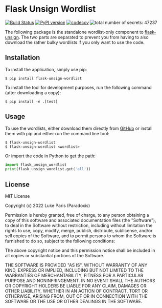 # Flask Unsign Wordlist
[![Build Status](https://app.travis-ci.com/Paradoxis/Flask-Unsign-Wordlist.svg?branch=master)](https://app.travis-ci.com/github/Paradoxis/Flask-Unsign-Wordlist)
[![PyPI version](https://badge.fury.io/py/flask-unsign-wordlist.svg)](https://badge.fury.io/py/flask-unsign-wordlist)
[![codecov](https://codecov.io/gh/Paradoxis/Flask-Unsign-Wordlist/branch/master/graph/badge.svg)](https://codecov.io/gh/Paradoxis/Flask-Unsign-Wordlist)
![total number of secrets: 47237](https://img.shields.io/badge/secrets-47237-brightgreen)

The following package is the standalone wordlist-only component to 
[flask-unsign](https://github.com/Paradoxis/Flask-Unsign). The two parts are separated to prevent you from having to also download the rather bulky wordlists if you only want to use the code.

## Installation
To install the application, simply use pip:

```
$ pip install flask-unsign-wordlist
```

To install the tool for development purposes, run the following command (after downloading a copy):

```
$ pip install -e .[test]
```

## Usage

To use the wordlists, either download them directly from [GitHub](https://github.com/Paradoxis/Flask-Unsign-Wordlist/tree/master/flask_unsign_wordlist/wordlists) or install them with pip and either run the command line tool:

``` 
$ flask-unsign-wordlist
$ flask-unsign-wordlist <wordlist>
```

Or import the code in Python to get the path:

```python
import flask_unsign_wordlist
print(flask_unsign_wordlist.get('all'))
```

## License
MIT License

Copyright (c) 2022 Luke Paris (Paradoxis)

Permission is hereby granted, free of charge, to any person obtaining a copy
of this software and associated documentation files (the "Software"), to deal
in the Software without restriction, including without limitation the rights
to use, copy, modify, merge, publish, distribute, sublicense, and/or sell
copies of the Software, and to permit persons to whom the Software is
furnished to do so, subject to the following conditions:

The above copyright notice and this permission notice shall be included in all
copies or substantial portions of the Software.

THE SOFTWARE IS PROVIDED "AS IS", WITHOUT WARRANTY OF ANY KIND, EXPRESS OR
IMPLIED, INCLUDING BUT NOT LIMITED TO THE WARRANTIES OF MERCHANTABILITY,
FITNESS FOR A PARTICULAR PURPOSE AND NONINFRINGEMENT. IN NO EVENT SHALL THE
AUTHORS OR COPYRIGHT HOLDERS BE LIABLE FOR ANY CLAIM, DAMAGES OR OTHER
LIABILITY, WHETHER IN AN ACTION OF CONTRACT, TORT OR OTHERWISE, ARISING FROM,
OUT OF OR IN CONNECTION WITH THE SOFTWARE OR THE USE OR OTHER DEALINGS IN THE
SOFTWARE.
